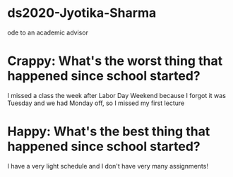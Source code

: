 # ds2020-Jyotika-Sharma
ode to an academic advisor

# Crappy: What's the worst thing that happened since school started?
I missed a class the week after Labor Day Weekend because I forgot it was Tuesday and we had Monday off, so I missed my first lecture

# Happy: What's the best thing that happened since school started?
I have a very light schedule and I don't have very many assignments!

